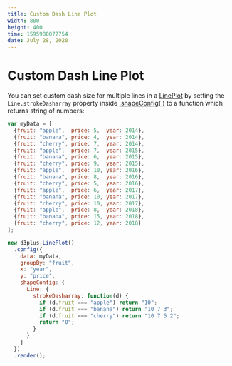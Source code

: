 ```yaml
---
title: Custom Dash Line Plot
width: 800
height: 400
time: 1595980077754
date: July 28, 2020
---
```


# Custom Dash Line Plot

You can set custom dash size for multiple lines in a [LinePlot](http://d3plus.org/docs/#LinePlot) by setting the `Line.strokeDasharray` property inside [.shapeConfig( )](http://d3plus.org/docs/#Viz.shapeConfig) to a function which returns string of numbers:

```js
var myData = [
  {fruit: "apple",  price: 5,  year: 2014},
  {fruit: "banana", price: 4,  year: 2014},
  {fruit: "cherry", price: 7,  year: 2014},
  {fruit: "apple",  price: 7,  year: 2015},
  {fruit: "banana", price: 6,  year: 2015},
  {fruit: "cherry", price: 9,  year: 2015},
  {fruit: "apple",  price: 10, year: 2016},
  {fruit: "banana", price: 8,  year: 2016},
  {fruit: "cherry", price: 5,  year: 2016},
  {fruit: "apple",  price: 6,  year: 2017},
  {fruit: "banana", price: 10, year: 2017},
  {fruit: "cherry", price: 10, year: 2017},
  {fruit: "apple",  price: 8,  year: 2018},
  {fruit: "banana", price: 15, year: 2018},
  {fruit: "cherry", price: 12, year: 2018}
];

new d3plus.LinePlot()
  .config({
    data: myData,
    groupBy: "fruit",
    x: "year",
    y: "price",
    shapeConfig: {
      Line: {
        strokeDasharray: function(d) {
          if (d.fruit === "apple") return "10";
          if (d.fruit === "banana") return "10 7 3";
          if (d.fruit === "cherry") return "10 7 5 2";
          return "0";
        }
      }
    }
  })
  .render();
```
